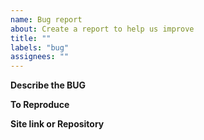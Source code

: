 ```yaml
---
name: Bug report
about: Create a report to help us improve
title: ""
labels: "bug"
assignees: ""
---
```


**Describe the BUG**

**To Reproduce**

**Site link or Repository**
